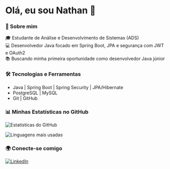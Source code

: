 # Olá, eu sou Nathan 👋

### 🚀 Sobre mim
🎓 Estudante de Análise e Desenvolvimento de Sistemas (ADS)<br>
💻 Desenvolvedor Java focado em Spring Boot, JPA e segurança com JWT e OAuth2<br>
📚 Buscando minha primeira oportunidade como desenvolvedor Java júnior<br>

### 🛠️ Tecnologias e Ferramentas
- Java | Spring Boot | Spring Security | JPA/Hibernate
- PostgreSQL | MySQL
- Git | GitHub

### 📊 Minhas Estatísticas no GitHub
![Estatísticas do GitHub](https://github-readme-stats.vercel.app/api?username=SeuUsuario&show_icons=true&theme=dracula&hide_border=true)

![Linguagens mais usadas](https://github-readme-stats.vercel.app/api/top-langs/?username=SeuUsuario&layout=compact&theme=dracula&hide_border=true)

### 🌍 Conecte-se comigo
[![LinkedIn](https://img.shields.io/badge/-LinkedIn-blue?style=flat&logo=Linkedin&logoColor=white)](https://www.linkedin.com/in/nathan-moreira-dev/)
